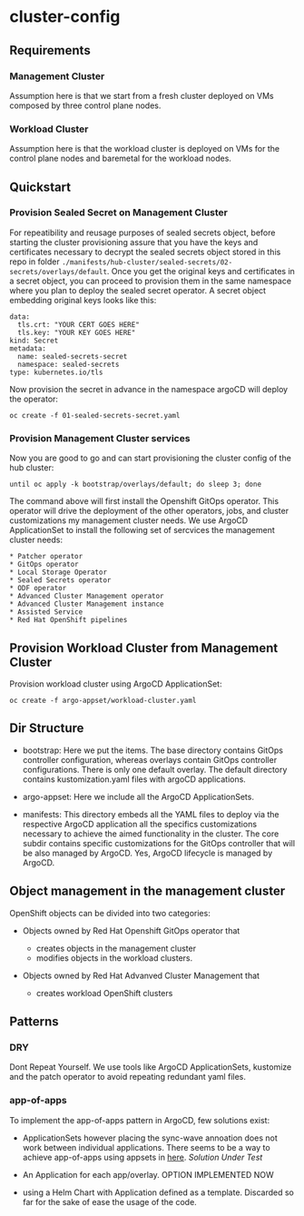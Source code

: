 # cluster-config

## Requirements

### Management Cluster

Assumption here is that we start from a fresh cluster deployed on VMs composed by three control plane nodes.


### Workload Cluster

Assumption here is that the workload cluster is deployed on VMs for the control plane nodes and baremetal for the workload nodes.


## Quickstart

### Provision Sealed Secret on Management Cluster  
For repeatibility and reusage purposes of sealed secrets object, before starting the cluster provisioning assure that you have the keys and certificates necessary to decrypt the sealed secrets object stored in this repo in folder `./manifests/hub-cluster/sealed-secrets/02-secrets/overlays/default`. Once you get the original keys and certificates in a secret object, you can proceed to provision them in the same namespace where you plan to deploy the sealed secret operator. A secret object embedding original keys looks like this:

```apiVersion: v1
data:
  tls.crt: "YOUR CERT GOES HERE"
  tls.key: "YOUR KEY GOES HERE"
kind: Secret
metadata:
  name: sealed-secrets-secret
  namespace: sealed-secrets
type: kubernetes.io/tls
```

Now provision the secret in advance in the namespace argoCD will deploy the operator:

```console
oc create -f 01-sealed-secrets-secret.yaml
```

### Provision Management Cluster services

Now you are good to go and can start provisioning the cluster config of the hub cluster:

```console
until oc apply -k bootstrap/overlays/default; do sleep 3; done
```

The command above  will first install the Openshift GitOps operator. This operator will drive the deployment of the other operators, jobs, and cluster customizations my management cluster needs. We use ArgoCD ApplicationSet to install the following set of sercvices the management cluster needs:

	* Patcher operator
	* GitOps operator
	* Local Storage Operator 
	* Sealed Secrets operator
	* ODF operator 
	* Advanced Cluster Management operator  
	* Advanced Cluster Management instance
	* Assisted Service 
	* Red Hat OpenShift pipelines 

## Provision Workload Cluster from Management Cluster

Provision workload cluster using ArgoCD ApplicationSet:

```console
oc create -f argo-appset/workload-cluster.yaml
```

## Dir Structure

* bootstrap: Here we put the items. The base directory contains GitOps controller configuration, whereas overlays contain GitOps controller configurations. There is only one default overlay. The default directory contains kustomization.yaml files with argoCD applications.

* argo-appset: Here we include all the ArgoCD ApplicationSets. 

* manifests: This directory embeds all the YAML files to deploy via the respective ArgoCD application all the specifics customizations necessary to achieve the aimed functionality in the cluster. The core subdir contains specific customizations for the GitOps controller that will be also managed by ArgoCD. Yes, ArgoCD lifecycle is managed by ArgoCD.  

## Object management in the management cluster

OpenShift objects can be divided into two categories:

* Objects owned by Red Hat Openshift GitOps operator that  
	* creates objects in the management cluster
	* modifies objects in the workload clusters.

* Objects owned by Red Hat Advanved Cluster Management that
	* creates workload OpenShift clusters


## Patterns

### DRY
Dont Repeat Yourself. We use tools like ArgoCD ApplicationSets, kustomize and the patch operator to avoid repeating redundant yaml files.

### app-of-apps

To implement the app-of-apps pattern in ArgoCD, few solutions exist:

* ApplicationSets however placing the sync-wave annoation does not work between individual applications. There seems to be a way to achieve app-of-apps using appsets in [here](https://kubito.dev/posts/enable-argocd-sync-wave-between-apps/). *Solution Under Test*

* An Application for each app/overlay. OPTION IMPLEMENTED NOW

* using a Helm Chart with Application defined as a template. Discarded so far for the sake of ease the usage of the code.

